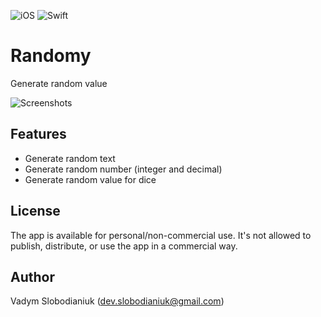 ![iOS](https://img.shields.io/badge/iOS-13%20-blue)
![Swift](https://img.shields.io/badge/Swift-5-orange?logo=Swift&logoColor=white)
# Randomy
Generate random value

![Screenshots](https://user-images.githubusercontent.com/59683261/77968805-e9e46b80-72f0-11ea-8456-36a92c4a160e.png)

## Features
* Generate random text
* Generate random number (integer and decimal)
* Generate random value for dice

## License
The app is available for personal/non-commercial use. It's not allowed to publish, distribute, or use the app in a commercial way.

## Author
Vadym Slobodianiuk (dev.slobodianiuk@gmail.com)
